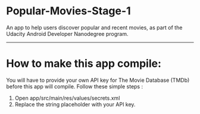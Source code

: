 # Popular-Movies-Stage-1
An app to help users discover popular and recent movies, as part of the Udacity Android Developer Nanodegree program.

----
# How to make this app compile: 
You will have to provide your own API key for The Movie Database (TMDb) before this app will compile. Follow these simple steps :
1. Open app/src/main/res/values/secrets.xml 
2. Replace the string placeholder with your API key.
